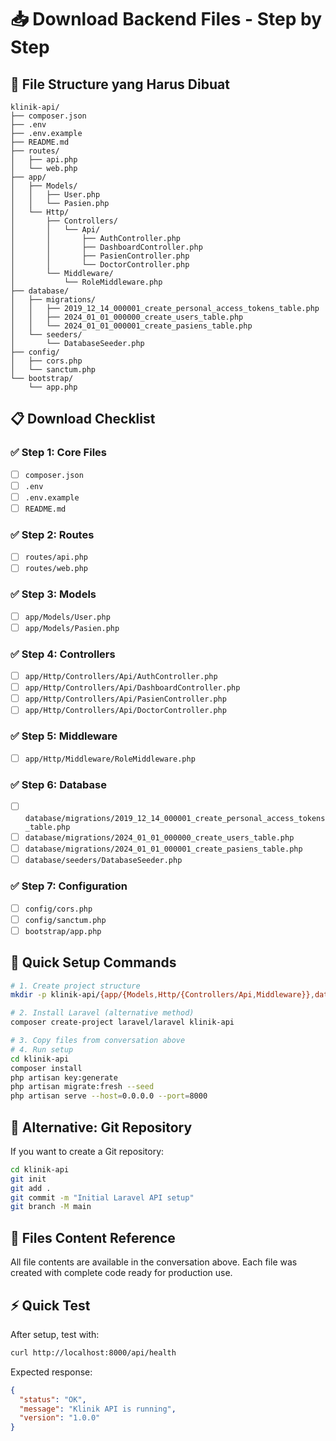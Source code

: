 # 📥 Download Backend Files - Step by Step

## 🎯 File Structure yang Harus Dibuat

```
klinik-api/
├── composer.json
├── .env
├── .env.example
├── README.md
├── routes/
│   ├── api.php
│   └── web.php
├── app/
│   ├── Models/
│   │   ├── User.php
│   │   └── Pasien.php
│   └── Http/
│       ├── Controllers/
│       │   └── Api/
│       │       ├── AuthController.php
│       │       ├── DashboardController.php
│       │       ├── PasienController.php
│       │       └── DoctorController.php
│       └── Middleware/
│           └── RoleMiddleware.php
├── database/
│   ├── migrations/
│   │   ├── 2019_12_14_000001_create_personal_access_tokens_table.php
│   │   ├── 2024_01_01_000000_create_users_table.php
│   │   └── 2024_01_01_000001_create_pasiens_table.php
│   └── seeders/
│       └── DatabaseSeeder.php
├── config/
│   ├── cors.php
│   └── sanctum.php
└── bootstrap/
    └── app.php
```

## 📋 Download Checklist

### ✅ Step 1: Core Files
- [ ] `composer.json`
- [ ] `.env`
- [ ] `.env.example`
- [ ] `README.md`

### ✅ Step 2: Routes
- [ ] `routes/api.php`
- [ ] `routes/web.php`

### ✅ Step 3: Models
- [ ] `app/Models/User.php`
- [ ] `app/Models/Pasien.php`

### ✅ Step 4: Controllers
- [ ] `app/Http/Controllers/Api/AuthController.php`
- [ ] `app/Http/Controllers/Api/DashboardController.php`
- [ ] `app/Http/Controllers/Api/PasienController.php`
- [ ] `app/Http/Controllers/Api/DoctorController.php`

### ✅ Step 5: Middleware
- [ ] `app/Http/Middleware/RoleMiddleware.php`

### ✅ Step 6: Database
- [ ] `database/migrations/2019_12_14_000001_create_personal_access_tokens_table.php`
- [ ] `database/migrations/2024_01_01_000000_create_users_table.php`
- [ ] `database/migrations/2024_01_01_000001_create_pasiens_table.php`
- [ ] `database/seeders/DatabaseSeeder.php`

### ✅ Step 7: Configuration
- [ ] `config/cors.php`
- [ ] `config/sanctum.php`
- [ ] `bootstrap/app.php`

## 🚀 Quick Setup Commands

```bash
# 1. Create project structure
mkdir -p klinik-api/{app/{Models,Http/{Controllers/Api,Middleware}},database/{migrations,seeders},routes,config,bootstrap}

# 2. Install Laravel (alternative method)
composer create-project laravel/laravel klinik-api

# 3. Copy files from conversation above
# 4. Run setup
cd klinik-api
composer install
php artisan key:generate
php artisan migrate:fresh --seed
php artisan serve --host=0.0.0.0 --port=8000
```

## 💾 Alternative: Git Repository

If you want to create a Git repository:

```bash
cd klinik-api
git init
git add .
git commit -m "Initial Laravel API setup"
git branch -M main
```

## 🔗 Files Content Reference

All file contents are available in the conversation above. Each file was created with complete code ready for production use.

## ⚡ Quick Test

After setup, test with:
```bash
curl http://localhost:8000/api/health
```

Expected response:
```json
{
  "status": "OK",
  "message": "Klinik API is running",
  "version": "1.0.0"
}
```